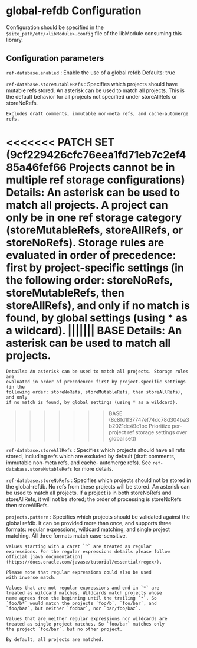 
global-refdb Configuration
=========================

Configuration should be specified in the `$site_path/etc/<libModule>.config` file of
the libModule consuming this library.

## Configuration parameters

```ref-database.enabled```
:   Enable the use of a global refdb
    Defaults: true

```ref-database.storeMutableRefs```
:   Specifies which projects should have mutable refs stored. An asterisk can be
    used to match all projects. This is the default behavior for all projects not
    specified under storeAllRefs or storeNoRefs.

    Excludes draft comments, immutable non-meta refs, and cache-automerge refs.

<<<<<<< PATCH SET (9cf229426cfc76eea1fd71eb7c2ef485a46fef66 Projects cannot be in multiple ref storage configurations)
    Details: An asterisk can be used to match all projects. A project can only be
    in one ref storage category (storeMutableRefs, storeAllRefs, or storeNoRefs).
    Storage rules are evaluated in order of precedence: first by project-specific
    settings (in the following order: storeNoRefs, storeMutableRefs, then
    storeAllRefs), and only if no match is found, by global settings (using * as
    a wildcard).
||||||| BASE
    Details: An asterisk can be used to match all projects.
=======
    Details: An asterisk can be used to match all projects. Storage rules are
    evaluated in order of precedence: first by project-specific settings (in the
    following order: storeNoRefs, storeMutableRefs, then storeAllRefs), and only
    if no match is found, by global settings (using * as a wildcard).
>>>>>>> BASE      (8c8fd1f37747ef74dc78d304ba3b2021dc49c1bc Prioritize per-project ref storage settings over global sett)

```ref-database.storeAllRefs```
:   Specifies which projects should have all refs stored, including refs which
    are excluded by default (draft comments, immutable non-meta refs, and cache-
    automerge refs). See ```ref-database.storeMutableRefs``` for more details.

```ref-database.storeNoRefs```
:   Specifies which projects should not be stored in the global-refdb. No refs
    from these projects will be stored. An asterisk can be used to match all
    projects. If a project is in both storeNoRefs and storeAllRefs, it will not
    be stored; the order of processing is storeNoRefs then storeAllRefs.

```projects.pattern```
:   Specifies which projects should be validated against the global refdb.
    It can be provided more than once, and supports three formats: regular
    expressions, wildcard matching, and single project matching. All three
    formats match case-sensitive.

    Values starting with a caret `^` are treated as regular
    expressions. For the regular expressions details please follow
    official [java documentation](https://docs.oracle.com/javase/tutorial/essential/regex/).

    Please note that regular expressions could also be used
    with inverse match.

    Values that are not regular expressions and end in `*` are
    treated as wildcard matches. Wildcards match projects whose
    name agrees from the beginning until the trailing `*`. So
    `foo/b*` would match the projects `foo/b`, `foo/bar`, and
    `foo/baz`, but neither `foobar`, nor `bar/foo/baz`.

    Values that are neither regular expressions nor wildcards are
    treated as single project matches. So `foo/bar` matches only
    the project `foo/bar`, but no other project.

    By default, all projects are matched.